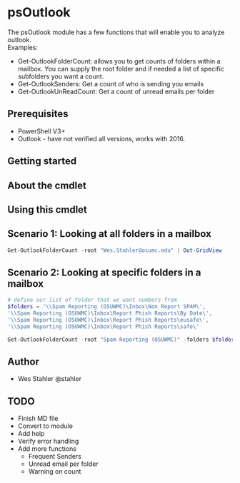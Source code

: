 # psOutlook
The psOutlook module has a few functions that will enable you to analyze outlook.  
Examples:
* Get-OutlookFolderCount: allows you to get counts of folders within a mailbox.  You can supply the root folder and if needed a list of specific subfolders you want a count.
* Get-OutlookSenders: Get a count of who is sending you emails
* Get-OutlookUnReadCount: Get a count of unread emails per folder

## Prerequisites
* PowerShell V3+
* Outlook - have not verified all versions, works with 2016.

## Getting started

## About the cmdlet

## Using this cmdlet

## Scenario 1: Looking at all folders in a mailbox
``` powershell
Get-OutlookFolderCount -root "Wes.Stahler@osumc.edu" | Out-GridView
```
## Scenario 2: Looking at specific folders in a mailbox
``` powershell
# define our list of folder that we want numbers from
$folders = '\\Spam Reporting (OSUWMC)\Inbox\Non Report SPAM\',
'\\Spam Reporting (OSUWMC)\Inbox\Report Phish Reports\By Date\',
'\\Spam Reporting (OSUWMC)\Inbox\Report Phish Reports\eusafe\',
'\\Spam Reporting (OSUWMC)\Inbox\Report Phish Reports\safe\'

Get-OutlookFolderCount -root "Spam Reporting (OSUWMC)" -folders $folders| Out-GridView
```

## Author
* Wes Stahler @stahler

## TODO
* Finish MD file
* Convert to module
* Add help
* Verify error handling
* Add more functions
  * Frequent Senders
  * Unread email per folder
  * Warning on count
